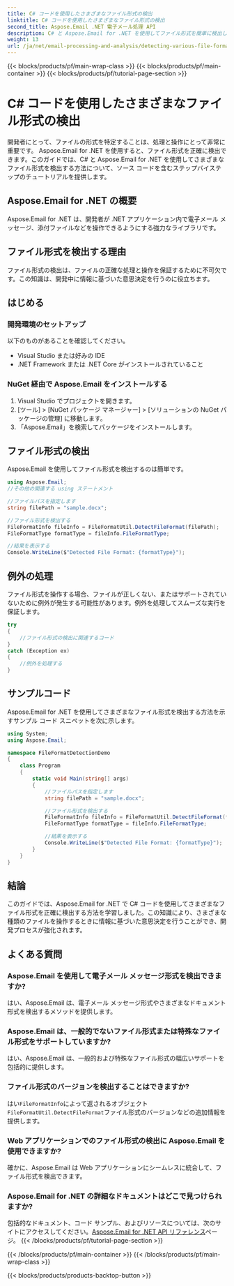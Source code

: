```yaml
---
title: C# コードを使用したさまざまなファイル形式の検出
linktitle: C# コードを使用したさまざまなファイル形式の検出
second_title: Aspose.Email .NET 電子メール処理 API
description: C# と Aspose.Email for .NET を使用してファイル形式を簡単に検出します。ステップバイステップのガイドとコード例。今すぐ探索してみよう！
weight: 13
url: /ja/net/email-processing-and-analysis/detecting-various-file-formats-using-csharp-code/
---
```


{{< blocks/products/pf/main-wrap-class >}}
{{< blocks/products/pf/main-container >}}
{{< blocks/products/pf/tutorial-page-section >}}

# C# コードを使用したさまざまなファイル形式の検出


開発者にとって、ファイルの形式を特定することは、処理と操作にとって非常に重要です。 Aspose.Email for .NET を使用すると、ファイル形式を正確に検出できます。このガイドでは、C# と Aspose.Email for .NET を使用してさまざまなファイル形式を検出する方法について、ソース コードを含むステップバイステップのチュートリアルを提供します。

## Aspose.Email for .NET の概要

Aspose.Email for .NET は、開発者が .NET アプリケーション内で電子メール メッセージ、添付ファイルなどを操作できるようにする強力なライブラリです。

## ファイル形式を検出する理由

ファイル形式の検出は、ファイルの正確な処理と操作を保証するために不可欠です。この知識は、開発中に情報に基づいた意思決定を行うのに役立ちます。

## はじめる

### 開発環境のセットアップ

以下のものがあることを確認してください。
- Visual Studio または好みの IDE
- .NET Framework または .NET Core がインストールされていること

### NuGet 経由で Aspose.Email をインストールする

1. Visual Studio でプロジェクトを開きます。
2. [ツール] > [NuGet パッケージ マネージャー] > [ソリューションの NuGet パッケージの管理] に移動します。
3. 「Aspose.Email」を検索してパッケージをインストールします。

## ファイル形式の検出

Aspose.Email を使用してファイル形式を検出するのは簡単です。

```csharp
using Aspose.Email;
//その他の関連する using ステートメント

//ファイルパスを指定します
string filePath = "sample.docx";

//ファイル形式を検出する
FileFormatInfo fileInfo = FileFormatUtil.DetectFileFormat(filePath);
FileFormatType formatType = fileInfo.FileFormatType;

//結果を表示する
Console.WriteLine($"Detected File Format: {formatType}");
```

## 例外の処理

ファイル形式を操作する場合、ファイルが正しくない、またはサポートされていないために例外が発生する可能性があります。例外を処理してスムーズな実行を保証します。

```csharp
try
{
    //ファイル形式の検出に関連するコード
}
catch (Exception ex)
{
    //例外を処理する
}
```

## サンプルコード

Aspose.Email for .NET を使用してさまざまなファイル形式を検出する方法を示すサンプル コード スニペットを次に示します。

```csharp
using System;
using Aspose.Email;

namespace FileFormatDetectionDemo
{
    class Program
    {
        static void Main(string[] args)
        {
            //ファイルパスを指定します
            string filePath = "sample.docx";

            //ファイル形式を検出する
            FileFormatInfo fileInfo = FileFormatUtil.DetectFileFormat(filePath);
            FileFormatType formatType = fileInfo.FileFormatType;

            //結果を表示する
            Console.WriteLine($"Detected File Format: {formatType}");
        }
    }
}
```

## 結論

このガイドでは、Aspose.Email for .NET で C# コードを使用してさまざまなファイル形式を正確に検出する方法を学習しました。この知識により、さまざまな種類のファイルを操作するときに情報に基づいた意思決定を行うことができ、開発プロセスが強化されます。

## よくある質問

### Aspose.Email を使用して電子メール メッセージ形式を検出できますか?

はい、Aspose.Email は、電子メール メッセージ形式やさまざまなドキュメント形式を検出するメソッドを提供します。

### Aspose.Email は、一般的でないファイル形式または特殊なファイル形式をサポートしていますか?

はい、Aspose.Email は、一般的および特殊なファイル形式の幅広いサポートを包括的に提供します。

### ファイル形式のバージョンを検出することはできますか?

はい`FileFormatInfo`によって返されるオブジェクト`FileFormatUtil.DetectFileFormat`ファイル形式のバージョンなどの追加情報を提供します。

### Web アプリケーションでのファイル形式の検出に Aspose.Email を使用できますか?

確かに、Aspose.Email は Web アプリケーションにシームレスに統合して、ファイル形式を検出できます。

### Aspose.Email for .NET の詳細なドキュメントはどこで見つけられますか?

包括的なドキュメント、コード サンプル、およびリソースについては、次のサイトにアクセスしてください。[Aspose.Email for .NET API リファレンス](https://reference.aspose.com/email/net)ページ。
{{< /blocks/products/pf/tutorial-page-section >}}

{{< /blocks/products/pf/main-container >}}
{{< /blocks/products/pf/main-wrap-class >}}

{{< blocks/products/products-backtop-button >}}
